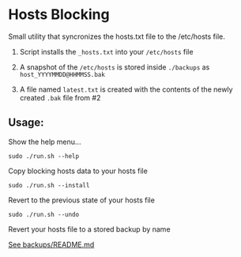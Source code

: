 # Hosts Blocking

Small utility that syncronizes the hosts.txt file to the /etc/hosts file.

1. Script installs the `_hosts.txt` into your `/etc/hosts` file

2. A snapshot of the `/etc/hosts` is stored inside `./backups` as `host_YYYYMMDD@HHMMSS.bak`

3. A file named `latest.txt` is created with the contents of the newly created `.bak` file from #2


## Usage:

Show the help menu...
  
    sudo ./run.sh --help

Copy blocking hosts data to your hosts file
  
    sudo ./run.sh --install

Revert to the previous state of your hosts file
  
    sudo ./run.sh --undo

Revert your hosts file to a stored backup by name
  
[See backups/README.md](backups/README.md)
